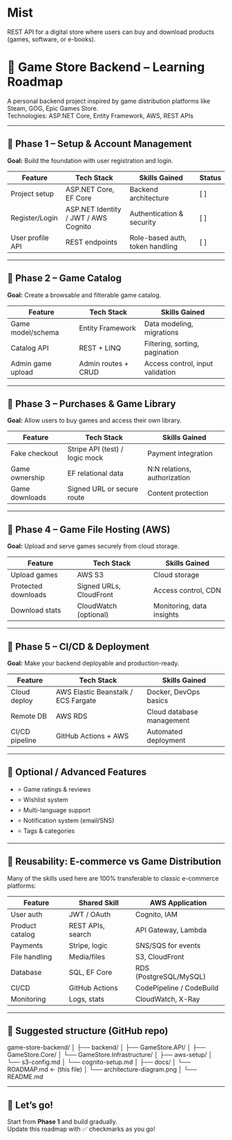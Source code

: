 # Mist
REST API for a digital store where users can buy and download products (games, software, or e-books).
# 🧩 Game Store Backend – Learning Roadmap

A personal backend project inspired by game distribution platforms like Steam, GOG, Epic Games Store.  
Technologies: ASP.NET Core, Entity Framework, AWS, REST APIs

---

## 🔹 Phase 1 – Setup & Account Management

**Goal:** Build the foundation with user registration and login.

| Feature           | Tech Stack                            | Skills Gained                         | Status   |
|------------------|----------------------------------------|---------------------------------------|----------|
| Project setup     | ASP.NET Core, EF Core                  | Backend architecture                 | [ ]      |
| Register/Login    | ASP.NET Identity / JWT / AWS Cognito   | Authentication & security            | [ ]      |
| User profile API  | REST endpoints                         | Role-based auth, token handling      | [ ]      |

---

## 🔹 Phase 2 – Game Catalog

**Goal:** Create a browsable and filterable game catalog.

| Feature            | Tech Stack         | Skills Gained                      |
|-------------------|--------------------|------------------------------------|
| Game model/schema | Entity Framework   | Data modeling, migrations          |
| Catalog API       | REST + LINQ        | Filtering, sorting, pagination     |
| Admin game upload | Admin routes + CRUD| Access control, input validation   |

---

## 🔹 Phase 3 – Purchases & Game Library

**Goal:** Allow users to buy games and access their own library.

| Feature           | Tech Stack                         | Skills Gained                        |
|------------------|-------------------------------------|--------------------------------------|
| Fake checkout     | Stripe API (test) / logic mock      | Payment integration                  |
| Game ownership    | EF relational data                  | N:N relations, authorization         |
| Game downloads    | Signed URL or secure route          | Content protection                   |

---

## 🔹 Phase 4 – Game File Hosting (AWS)

**Goal:** Upload and serve games securely from cloud storage.

| Feature           | Tech Stack               | Skills Gained                         |
|------------------|--------------------------|---------------------------------------|
| Upload games      | AWS S3                   | Cloud storage                         |
| Protected downloads| Signed URLs, CloudFront | Access control, CDN                   |
| Download stats    | CloudWatch (optional)    | Monitoring, data insights             |

---

## 🔹 Phase 5 – CI/CD & Deployment

**Goal:** Make your backend deployable and production-ready.

| Feature           | Tech Stack                               | Skills Gained                      |
|------------------|--------------------------------------------|------------------------------------|
| Cloud deploy      | AWS Elastic Beanstalk / ECS Fargate       | Docker, DevOps basics              |
| Remote DB         | AWS RDS                                   | Cloud database management          |
| CI/CD pipeline    | GitHub Actions + AWS                      | Automated deployment               |

---

## 🔸 Optional / Advanced Features

- ⭐ Game ratings & reviews  
- ⭐ Wishlist system  
- ⭐ Multi-language support  
- ⭐ Notification system (email/SNS)  
- ⭐ Tags & categories  

---

## 🧠 Reusability: E-commerce vs Game Distribution

Many of the skills used here are 100% transferable to classic e-commerce platforms:

| Feature         | Shared Skill             | AWS Application                 |
|----------------|--------------------------|----------------------------------|
| User auth       | JWT / OAuth              | Cognito, IAM                     |
| Product catalog | REST APIs, search        | API Gateway, Lambda              |
| Payments        | Stripe, logic            | SNS/SQS for events               |
| File handling   | Media/files              | S3, CloudFront                   |
| Database        | SQL, EF Core             | RDS (PostgreSQL/MySQL)          |
| CI/CD           | GitHub Actions           | CodePipeline / CodeBuild        |
| Monitoring      | Logs, stats              | CloudWatch, X-Ray               |

---

## 📁 Suggested structure (GitHub repo)

game-store-backend/ │ ├── backend/ │ ├── GameStore.API/ │ ├── GameStore.Core/ │ └── GameStore.Infrastructure/ │ ├── aws-setup/ │ └── s3-config.md │ └── cognito-setup.md │ ├── docs/ │ └── ROADMAP.md ← (this file) │ └── architecture-diagram.png │ └── README.md


---

## 🚀 Let’s go!

Start from **Phase 1** and build gradually.  
Update this roadmap with ✅ checkmarks as you go!
